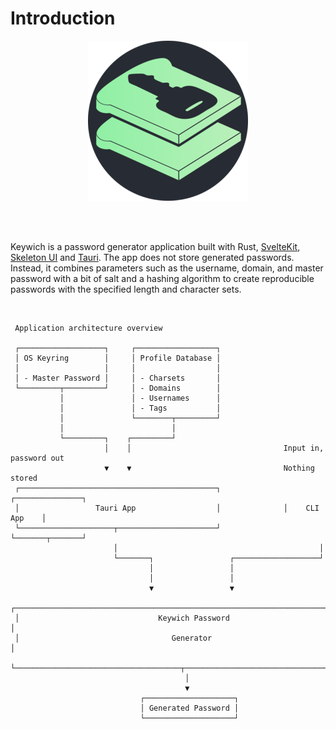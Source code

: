 # Introduction

<div align="center">

![Keywich Icon](./images/keywich_icon.png)

</div>
<br>
<br>

Keywich is a password generator application built with Rust, [SvelteKit](https://kit.svelte.dev/),
[Skeleton UI](https://www.skeleton.dev/) and [Tauri](https://tauri.app/). The app does not store generated passwords.
Instead, it combines parameters such as the username, domain, and master password with a bit of salt and a hashing
algorithm to create reproducible passwords with the specified length and character sets.

<br>

```
 Application architecture overview      
                                                                  
 ┌───────────────────┐     ┌──────────────────┐                                     
 │ OS Keyring        │     │ Profile Database │                                     
 │                   │     │                  │                                     
 │ - Master Password │     │ - Charsets       │                                     
 └─────────┬─────────┘     │ - Domains        │                                     
           │               │ - Usernames      │                                     
           │               │ - Tags           │                                     
           │               └────────┬─────────┘                                     
           │                        │                                               
           └─────────┐    ┌─────────┘                                               
                     │    │                                  Input in, password out 
                     ▼    ▼                                  Nothing stored         
 ┌────────────────────────────────────────────┐              ┌───────────────┐      
 │                 Tauri App                  │              │    CLI App    │      
 └─────────────────────┬──────────────────────┘              └───────┬───────┘      
                       │                                             │              
                       └───────┐                 ┌───────────────────┘              
                               │                 │                                  
                               │                 │                                  
                               ▼                 ▼                                  
 ┌───────────────────────────────────────────────────────────────────────────┐      
 │                               Keywich Password                            │      
 │                                  Generator                                │      
 └─────────────────────────────────────┬─────────────────────────────────────┘      
                                       │                                            
                                       ▼                                            
                             ┌────────────────────┐                                 
                             │ Generated Password │                                 
                             └────────────────────┘                                 
```



